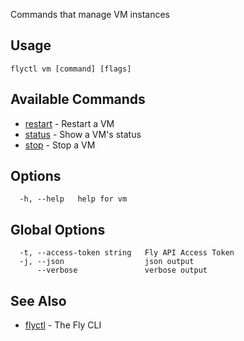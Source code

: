 Commands that manage VM instances

## Usage
~~~
flyctl vm [command] [flags]
~~~

## Available Commands
* [restart](/docs/flyctl/vm-restart/)	 - Restart a VM
* [status](/docs/flyctl/vm-status/)	 - Show a VM's status
* [stop](/docs/flyctl/vm-stop/)	 - Stop a VM

## Options

~~~
  -h, --help   help for vm
~~~

## Global Options

~~~
  -t, --access-token string   Fly API Access Token
  -j, --json                  json output
      --verbose               verbose output
~~~

## See Also

* [flyctl](/docs/flyctl/help/)	 - The Fly CLI

